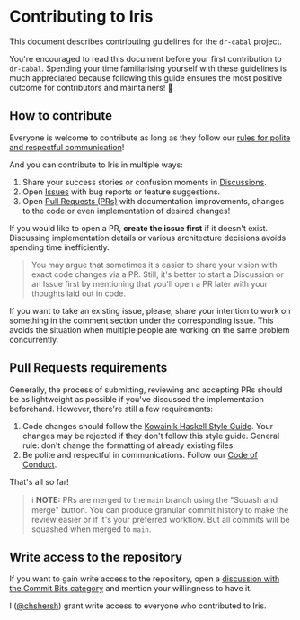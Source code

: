 # Contributing to Iris

This document describes contributing guidelines for the `dr-cabal` project.

You're encouraged to read this document before your first contribution
to `dr-cabal`. Spending your time familiarising yourself with these
guidelines is much appreciated because following this guide ensures
the most positive outcome for contributors and maintainers! 💖

## How to contribute

Everyone is welcome to contribute as long as they follow our
[rules for polite and respectful communication](https://github.com/chshersh/dr-cabal/blob/main/CODE_OF_CONDUCT.md)!

And you can contribute to Iris in multiple ways:

1. Share your success stories or confusion moments in
   [Discussions](https://github.com/chshersh/dr-cabal/discussions).
2. Open [Issues](https://github.com/chshersh/dr-cabal/issues) with bug
   reports or feature suggestions.
3. Open [Pull Requests (PRs)](https://github.com/chshersh/dr-cabal/pulls)
   with documentation improvements, changes to the code or even
   implementation of desired changes!

If you would like to open a PR, **create the issue first** if it
doesn't exist. Discussing implementation details or various
architecture decisions avoids spending time inefficiently.

> You may argue that sometimes it's easier to share your vision with
> exact code changes via a PR. Still, it's better to start a
> Discussion or an Issue first by mentioning that you'll open a PR
> later with your thoughts laid out in code.

If you want to take an existing issue, please, share your intention to
work on something in the comment section under the corresponding
issue. This avoids the situation when multiple people are working on
the same problem concurrently.

## Pull Requests requirements

Generally, the process of submitting, reviewing and accepting PRs
should be as lightweight as possible if you've discussed the
implementation beforehand. However, there're still a few requirements:

1. Code changes should follow the
   [Kowainik Haskell Style Guide](https://kowainik.github.io/posts/2019-02-06-style-guide).
   Your changes may be rejected if they don't follow this style
   guide. General rule: don't change the formatting of already
   existing files.
2. Be polite and respectful in communications. Follow our
   [Code of Conduct](https://github.com/chshersh/dr-cabal/blob/main/CODE_OF_CONDUCT.md).

That's all so far!

> ℹ️ **NOTE:** PRs are merged to the `main` branch using the
> "Squash and merge" button. You can produce granular commit history
> to make the review easier or if it's your preferred workflow. But
> all commits will be squashed when merged to `main`.

## Write access to the repository

If you want to gain write access to the repository, open a
[discussion with the Commit Bits category](https://github.com/chshersh/dr-cabal/discussions/categories/commit-bits)
and mention your willingness to have it.

I ([@chshersh](https://github.com/chshersh))
grant write access to everyone who contributed to Iris.
